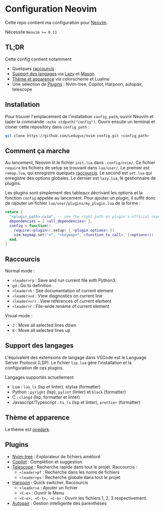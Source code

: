 # Configuration Neovim

Cette repo contient ma configuration pour [Neovim](https://neovim.io/).

Nécessite `Neovim >= 0.11`
## TL;DR
Cette config contient notamment
- Quelques [raccourcis](#raccourcis)
- [Support des langages](#support-des-langages) via [Lazy](https://github.com/folke/lazy.nvim) et [Mason](https://github.com/mason-org/mason.nvim)
- [Thème et apparence](#thème-et-apparence) via colorscheme et Lualine
- Une sélection de [Plugins](#plugins) : Nvim-tree, Copilot, Harpoon, autopair, telescope

## Installation
Pour trouver l'emplacement de l'installation `config_path`, ouvrir Neovim et taper la commande `:echo stdpath("config")`. Ouvrir ensuite un terminal et cloner cette repository dans `config_path` :
```sh
git clone https://github.com/Ledugus/nvim-config.git <config_path>
```
## Comment ça marche
Au lancement, Neovim lit le fichier `init.lua` dans `.config/nvim/`. Ce fichier `require` les fichiers de setup se trouvant dans `lua/user/`. Le premier est `remap.lua`, qui enregistre quelques [raccourcis](#raccourcis). Le second est `set.lua` qui enregistre des options globales. Le dernier est `lazy.lua`, le gestionnaire de plugins. 

Les plugins sont simplement des tableaux décrivant les options et la fonction `config` appelée au lancement. Pour ajouter un plugin, il suffit donc de rajouter un fichier `lua/user/plugins/my_plugin.lua` de la forme : 
```lua
return {
  "<plugin_path>.nvim", -- see the right path on plugin's official repo
  dependencies = { <all_dependencies> },
  config = function()
    require(<plugin>).setup( { <plugin options> })
    vim.keymap.set("n", "<keymap>", <function_to_call>, {<options>})
  end,
}
```


## Raccourcis
Normal mode : 
- `<leader>rp` : Save and run current file with Python3.
- `gd` : Go to definition
- `<leader>h` : See documentation of current element
- `<leader>vd` : View diagnostics on current line
- `<leader>vrr` : View references of current element
- `<leader>r` : File-wide rename of current element

Visual mode : 
- `J` : Move all selected lines down
- `K` : Move all selected lines up
## Support des langages
L'équivalent des extensions de langage dans VSCode est le Language Server Protocol (LSP). Le fichier `lsp.lua` gère l'installation et la configuration de ces plugins. 

Langages supportés actuellement
- Lua : `lua_ls` (lsp et linter), stylua (formatter)
- Python : `pyright` (lsp), `pylint` (linter) et `black` (formatter)
- C : `clangd` (lsp, formatter et linter)
- Javascript/Typescript : `ts_ls` (lsp et linter), `prettier` (formatter)

## Thème et apparence
Le thème est [onedark](https://github.com/navarasu/onedark.nvim).
## Plugins
- [Nvim-tree](https://github.com/nvim-tree/nvim-tree.lua) : Explorateur de fichiers amélioré
- [Copilot](https://github.com/navarasu/onedark.nvim) : Complétion et suggestion
- [Telescope](https://github.com/nvim-telescope/telescope.nvim) : Recherche rapide dans tout le projet. Raccourcis :
  - `<leader>pf` : Recherche dans les noms de fichiers
  - `<leader>ps` : Recherche globale dans tout le projet
- [Harpoon](https://github.com/ThePrimeagen/harpoon) : Quick switcher. Raccourcis
  - `<leader>a` : Ajouter un fichier
  - `<C-e>` : Ouvrir le Menu
  - `<C-e>, <C-t>, <C-n>` : Ouvrir les fichiers 1, 2, 3 respectivement.
- [Autopair](https://github.com/windwp/nvim-autopairs) : Gestion intelligente des parenthèses

